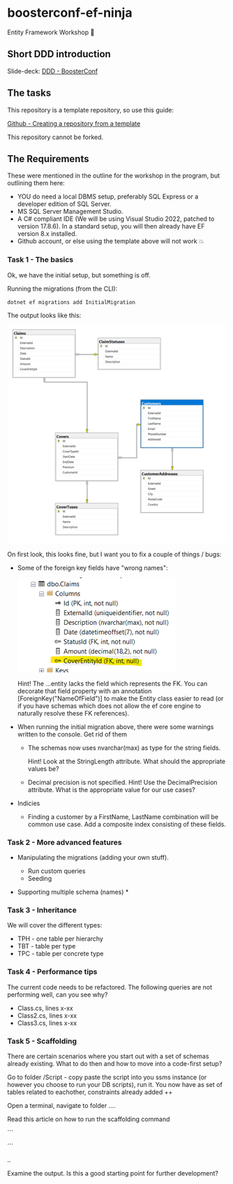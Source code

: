 # boosterconf-ef-ninja
Entity Framework Workshop 🥷

## Short DDD introduction

Slide-deck: [DDD - BoosterConf](https://instechas-my.sharepoint.com/:p:/g/personal/stig_nielsen_instech_no/EZCh10uwmQdNhL_lNy-pLm0B1-mP2juwa5-AD0KZ1ExSGg?e=780smi)


## The tasks
This repository is a template repository, so use this guide:

[Github - Creating a repository from a template](https://docs.github.com/en/repositories/creating-and-managing-repositories/creating-a-repository-from-a-template)

This repository cannot be forked. 

## The Requirements
These were mentioned in the outline for the workshop in the program, but outlining them here:

* YOU do need a local DBMS setup, preferably SQL Express or a developer edition of SQL Server. 
* MS SQL Server Management Studio. 
* A C# compliant IDE (We will be using Visual Studio 2022, patched to version 17.8.6). In a standard setup, you will then already have EF version 8.x installed. 
* Github account, or else using the template above will not work :boom:

### Task 1 - The basics
Ok, we have the initial setup, but something is off. 

Running the migrations (from the CLI):

```
dotnet ef migrations add InitialMigration
```
The output looks like this:

![Original Schema](/Images/Task_One_Original_Setup.png)

On first look, this looks fine, but I want you to fix a couple of things / bugs:

* Some of the foreign key fields have "wrong names":

    ![Wrong field names](/Images/Wrong_FK_Name.png)

    Hint! The ...entity lacks the field which represents the FK. You can decorate that field property with an annotation [ForeignKey("NameOfField")] to make the Entity class easier to read (or if you have schemas which does not allow the ef core engine to naturally resolve these FK references).

* When running the initial migration above, there were some warnings written to the console. Get rid of them
    * The schemas now uses nvarchar(max) as type for the string fields.
    
        Hint! Look at the StringLength attribute. What should the appropriate values be?
    * Decimal precision is not specified. 
        Hint! Use the DecimalPrecision attribute. What is the appropriate value for our use cases?
    
* Indicies
    * Finding a customer by a FirstName, LastName combination will be common use case. Add a composite index consisting of these fields.


### Task 2 - More advanced features

* Manipulating the migrations (adding your own stuff). 
    * Run custom queries
    * Seeding

* Supporting multiple schema (names)
    * 

### Task 3 - Inheritance
We will cover the different types:

* TPH - one table per hierarchy
* TBT - table per type
* TPC - table per concrete type

### Task 4 - Performance tips
The current code needs to be refactored. The following queries are not performing well, can you see why?

* Class.cs, lines x-xx
* Class2.cs, lines x-xx
* Class3.cs, lines x-xx

### Task 5 - Scaffolding
There are certain scenarios where you start out with a set of schemas already existing. What to do then and how to move into a code-first setup?

Go to folder /Script - copy paste the script into you ssms instance (or however you choose to run your DB scripts), run it. You now have as set of tables related to eachother, constraints already added ++

Open a terminal, navigate to folder ....

Read this article on how to run the scaffolding command

´´´

´´´

..

Examine the output. Is this a good starting point for further development?


